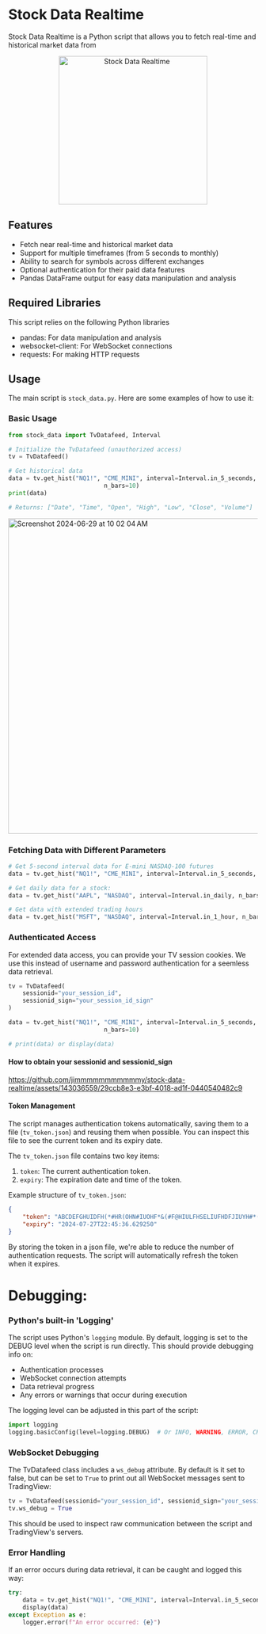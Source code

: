 # Stock Data Realtime

Stock Data Realtime is a Python script that allows you to fetch real-time and historical market data from
<p align="center">
  <img src="https://github.com/jimmmmmmmmmmmy/stock-data-realtime/assets/143036559/34367166-8c5a-4519-b8ca-35b872d80635" alt="Stock Data Realtime" width="300"/>
</p>


## Features

- Fetch near real-time and historical market data
- Support for multiple timeframes (from 5 seconds to monthly)
- Ability to search for symbols across different exchanges
- Optional authentication for their paid data features
- Pandas DataFrame output for easy data manipulation and analysis

## Required Libraries
This script relies on the following Python libraries

- pandas: For data manipulation and analysis
- websocket-client: For WebSocket connections
- requests: For making HTTP requests

## Usage

The main script is `stock_data.py`. Here are some examples of how to use it:

### Basic Usage

```python
from stock_data import TvDatafeed, Interval

# Initialize the TvDatafeed (unauthorized access)
tv = TvDatafeed()

# Get historical data
data = tv.get_hist("NQ1!", "CME_MINI", interval=Interval.in_5_seconds,
                           n_bars=10)
print(data)

# Returns: ["Date", "Time", "Open", "High", "Low", "Close", "Volume"]
```

<img width="637" alt="Screenshot 2024-06-29 at 10 02 04 AM" src="https://github.com/jimmmmmmmmmmmy/stock-data-realtime/assets/143036559/af642f31-de80-4273-915f-479c3496318d">

### Fetching Data with Different Parameters

```python
# Get 5-second interval data for E-mini NASDAQ-100 futures
data = tv.get_hist("NQ1!", "CME_MINI", interval=Interval.in_5_seconds, n_bars=10)

# Get daily data for a stock:
data = tv.get_hist("AAPL", "NASDAQ", interval=Interval.in_daily, n_bars=1000)

# Get data with extended trading hours
data = tv.get_hist("MSFT", "NASDAQ", interval=Interval.in_1_hour, n_bars=500, extended_session=True)
```

### Authenticated Access

For extended data access, you can provide your TV session cookies. We use this instead of username and password authentication for a seemless data retrieval.

```python
tv = TvDatafeed(
    sessionid="your_session_id",
    sessionid_sign="your_session_id_sign"
)

data = tv.get_hist("NQ1!", "CME_MINI", interval=Interval.in_5_seconds,
                           n_bars=10)

# print(data) or display(data)
```

#### How to obtain your sessionid and sessionid_sign


https://github.com/jimmmmmmmmmmmy/stock-data-realtime/assets/143036559/29ccb8e3-e3bf-4018-ad1f-0440540482c9


#### Token Management

The script manages authentication tokens automatically, saving them to a file (`tv_token.json`) and reusing them when possible. You can inspect this file to see the current token and its expiry date.

The `tv_token.json` file contains two key items:
1. `token`: The current authentication token.
2. `expiry`: The expiration date and time of the token.

Example structure of `tv_token.json`:
```json
{
    "token": "ABCDEFGHUIDFH(*#HR(OHN#IUOHF*&(#F@HIULFHSELIUFHDFJIUYH#*(O&FYGHILEDFufghsdiufg2o387f...",
    "expiry": "2024-07-27T22:45:36.629250"
}
```

By storing the token in a json file, we're able to reduce the number of authentication requests. The script will automatically refresh the token when it expires.

#

# Debugging:

### Python's built-in 'Logging'

The script uses Python's `logging` module. By default, logging is set to the DEBUG level when the script is run directly. This should provide debugging info on:

- Authentication processes
- WebSocket connection attempts
- Data retrieval progress
- Any errors or warnings that occur during execution

The logging level can be adjusted in this part of the script:

```python
import logging
logging.basicConfig(level=logging.DEBUG)  # Or INFO, WARNING, ERROR, CRITICAL
```

### WebSocket Debugging

The TvDatafeed class includes a `ws_debug` attribute. By default is it set to false, but can be set to `True` to print out all WebSocket messages sent to TradingView:

```python
tv = TvDatafeed(sessionid="your_session_id", sessionid_sign="your_session_id_sign")
tv.ws_debug = True
```

This should be used to inspect raw communication between the script and TradingView's servers.

### Error Handling

If an error occurs during data retrieval, it can be caught and logged this way:

```python
try:
    data = tv.get_hist("NQ1!", "CME_MINI", interval=Interval.in_5_seconds, n_bars=10)
    display(data)
except Exception as e:
    logger.error(f"An error occurred: {e}")
```

